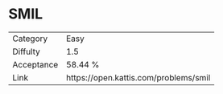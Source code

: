 # SMIL

<table>
    <tr>
        <td>Category</td>
        <td>Easy</td>
    </tr>
    <tr>
        <td>Diffulty</td>
        <td>1.5</td>
    </tr>
    <tr>
        <td>Acceptance</td>
        <td>58.44 %</td>
    </tr>
    <tr>
        <td>Link</td>
        <td>https://open.kattis.com/problems/smil</td>
    </tr>
</table>